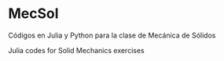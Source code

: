 # MecSol
Códigos en Julia y Python para la clase de Mecánica de Sólidos

Julia codes for Solid Mechanics exercises
